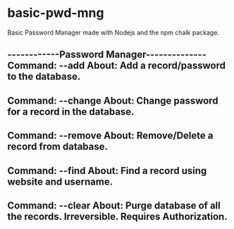 # basic-pwd-mng
Basic Password Manager made with Nodejs and the npm chalk package.

------------Password Manager--------------
Command: --add
About: Add a record/password to the database.
---------------------------
Command: --change
About: Change password for a record in the database.
---------------------------
Command: --remove
About: Remove/Delete a record from database.
---------------------------
Command: --find
About: Find a record using website and username.
---------------------------
Command: --clear
About: Purge database of all the records. Irreversible. Requires Authorization.
---------------------------
